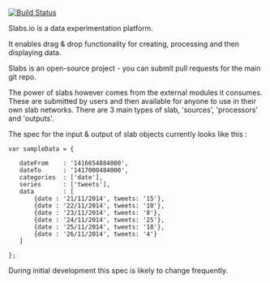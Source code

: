 [![Build Status](https://api.shippable.com/projects/54774d48d46935d5fbbecc12/badge?branchName=master)](https://app.shippable.com/projects/54774d48d46935d5fbbecc12/builds/latest)

Slabs.io is a data experimentation platform. 

It enables drag & drop functionality for creating, processing and then displaying data.

Slabs is an open-source project - you can submit pull requests for the main git repo.

The power of slabs however comes from the external modules it consumes. These are submitted by users and then available for anyone to use in their own slab networks. There are 3 main types of slab, 'sources', 'processors' and 'outputs'.

The spec for the input & output of slab objects currently looks like this :


 ```
var sampleData = {

	dateFrom    : '1416654884000',
	dateTo      : '1417000484000',
	categories  : ['date'],
	series      : ['tweets'],
	data        : [
		{date : '21/11/2014', tweets: '15'},
		{date : '22/11/2014', tweets: '10'},
		{date : '23/11/2014', tweets: '8'},
		{date : '24/11/2014', tweets: '25'},
		{date : '25/11/2014', tweets: '18'},
		{date : '26/11/2014', tweets: '4'}
	]

};
 ```

During initial development this spec is likely to change frequently.
